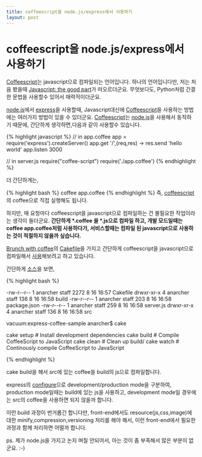 ```yaml
---
title: coffeescript을 node.js/express에서 사용하기 
layout: post
---
```


# coffeescript을 node.js/express에서 사용하기 

[Coffeescript][coffeescript]는 javascript으로 컴파일되는 언어입니다. 하나의 언어입니다만, 저는 처음 봤을때 [Javascript: the good part][javascript_the_good_part]가 떠오르더군요. 
무엇보다도, Python처럼 간결한 문법을 사용할수 있어서 매력적이더군요. 

[node.js][nodejs]에서 [express][express]을 사용할때, Javascript대신에  [Coffeescript][coffeescript]을 사용하는 방법에는 여러가지 방법이 있을 수 있더군요. 
[Coffeescript][coffeescript]는 [node.js][nodejs]을 사용해서 동작하기 때문에, 간단하게 생각하면,다음과 같이 사용할수 있습니다. 

{% highlight javascript %}
// in app.coffee
app = require('express').createServer()
app.get '/',(req,res) ->
    res.send 'hello world'
app.listen 3000

// in server.js
require("coffee-script")
require('./app.coffee')
{% endhighlight %}

더 간단하게는,

{% highlight bash %}
coffee app.coffee
{% endhighlight %}
즉, [coffeescript][coffeescript]의 coffee으로 직접 실행해도 됩니다. 

하지만, 매 요청마다 coffeescript을 javascript으로 컴파일하는 건 불필요한 작업이라는 생각이 들더군요. __간단하게 *.coffee 을 *.js으로 컴파일 하고, 개발 모드일때는 coffee app.coffee처럼 사용하다가, 서비스할때는 컴파일 된 javascript으로 사용하는 것이 적절하지 않을까 싶습니다.__

[Brunch with coffee][brunch]의 [Cakefile][brunch_cakefile]을 가지고 간단하게 coffeescript을 javascript으로 컴파일해서 [사용][express_coffee_sample]해보려고 하고 있습니다. 

간단하게 [소스][express_coffee_sample]을 보면, 

{% highlight bash %}

-rw-r--r--   1 anarcher  staff  2272  8 16 16:57 Cakefile
drwxr-xr-x   4 anarcher  staff   136  8 16 16:58 build
-rw-r--r--   1 anarcher  staff   203  8 16 16:58 package.json
-rw-r--r--   1 anarcher  staff   259  8 16 16:58 server.js
drwxr-xr-x   4 anarcher  staff   136  8 16 16:58 src

vacuum:express-coffee-sample anarcher$ cake

cake setup                # Install development dependencies
cake build                # Compile CoffeeScript to JavaScript
cake clean                # Clean up build/
cake watch                # Continously compile CoffeeScript to JavaScript

{% endhighlight %}

cake build을 해서 src에 있는 coffee을 build의 js으로 컴파일합니다. 

express의 [configure][express_guide_configure]으로 development/production mode을 구분하여, production mode일때는 build에 있는 js을 사용하고, development mode일 경우에는 src의 coffee을 사용하면 되지 않을까 합니다. 

이런 build 과정이 번거롭긴 합니다만, front-end에서도 resource(js,css,image)에 대한 minify,compression,versioning 처리를 해야 해서, 이런 front-end에서 필요한 과정과 함께 처리하면 어떨까 합니다. 

ps. 제가 node.js을 가지고 논지 며칠 안되어서, 아는 것이 좀 부족해서 많은 부분이 없군요. :-) 

[coffeescript]: http://jashkenas.github.com/coffee-script/
[javascript_the_good_part]: http://oreilly.com/catalog/9780596517748
[nodejs]: http://nodejs.org/
[express]: http://expressjs.com/
[brunch]: http://brunchwithcoffee.com/
[brunch_cakefile]: https://github.com/brunch/brunch/blob/master/Cakefile
[express_coffee_sample]: https://bitbucket.org/anarcher/express-coffee-sample
[express_guide_configure]: http://expressjs.com/guide.html#configuration

